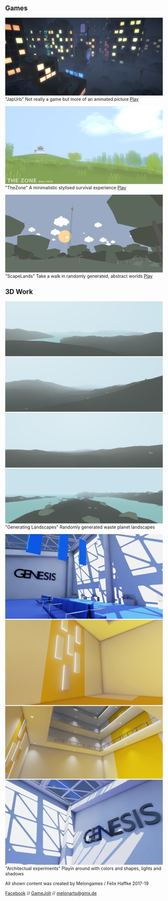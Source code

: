 ## Games

![JapUrbImage](japurbspic-pmsbasky.png)
"JapUrb" Not really a game but more of an animated picture
[Play](https://gamejolt.com/games/MelonMan/238765)

![ZoneImage](zonepicFirewatch.png)
"TheZone" A minimalistic stylised survival experience
[Play](https://gamejolt.com/games/TheZone/35767)

![ScapelandsImage](Antenna.png)
"ScapeLands" Take a walk in randomly generated, abstract worlds
[Play](https://gamejolt.com/games/ScapeLands/266635)


## 3D Work

![TerrPic](Terr1.png)
![TerrPic](Terr3.png)
![TerrPic](Terr2.png)
![TerrPic](Terr4.png)
"Generating Landscapes" Randomly generated waste planet landscapes

![ArchVisPic](reallvldesignhours3.png)
![ArchvisPic](reallvldesignhours8.png)
![ArchvisPic](reallvldesignhours11.png)
![ArchvisPic](reallvldesignhours4.png)
"Architectual experiments" Playin around with colors and shapes, lights and shadows


All shown content was created by Melongames / Felix Haffke 2017-19

[Facebook](https://www.facebook.com/Melon-Games-320701868112892/?ref=bookmarks) //
[GameJolt](https://gamejolt.com/@MelonMan) //
melonarts@gmx.de
